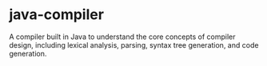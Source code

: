 # java-compiler
A compiler built in Java to understand the core concepts of compiler design, including lexical analysis, parsing, syntax tree generation, and code generation.
